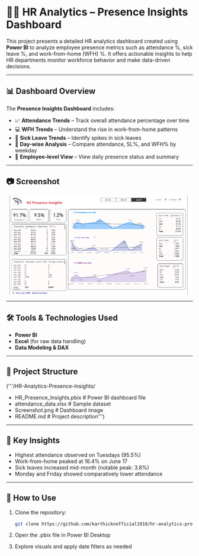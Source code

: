 # 🧑‍💼 HR Analytics – Presence Insights Dashboard

This project presents a detailed HR analytics dashboard created using **Power BI** to analyze employee presence metrics such as attendance %, sick leave %, and work-from-home (WFH) %. It offers actionable insights to help HR departments monitor workforce behavior and make data-driven decisions.

---

## 📊 Dashboard Overview

The **Presence Insights Dashboard** includes:
- 📈 **Attendance Trends** – Track overall attendance percentage over time
- 💻 **WFH Trends** – Understand the rise in work-from-home patterns
- 🏥 **Sick Leave Trends** – Identify spikes in sick leaves
- 📅 **Day-wise Analysis** – Compare attendance, SL%, and WFH% by weekday
- 👥 **Employee-level View** – View daily presence status and summary

---

## 📷 Screenshot

![Dashboard Screenshot](https://github.com/karthicknofficial1010/hr-analytics-powerbi/blob/main/HR%20ANALYTICS%20Screenshot.png?raw=true) <!-- Replace with the actual image path if uploaded -->

---

## 🛠 Tools & Technologies Used

- **Power BI**  
- **Excel** (for raw data handling)  
- **Data Modeling & DAX**  

---

## 📁 Project Structure
('''/HR-Analytics-Presence-Insights/

- HR_Presence_Insights.pbix      # Power BI dashboard file
- attendance_data.xlsx           # Sample dataset
- Screenshot.png                 # Dashboard image
- README.md                      # Project description''')



---

## 📌 Key Insights

- Highest attendance observed on Tuesdays (95.5%)
- Work-from-home peaked at 16.4% on June 17
- Sick leaves increased mid-month (notable peak: 3.8%)
- Monday and Friday showed comparatively lower attendance

---

## 🚀 How to Use

1. Clone the repository:
   ```bash
   git clone https://github.com/karthicknofficial1010/hr-analytics-project.git

2. Open the .pbix file in Power BI Desktop

3. Explore visuals and apply date filters as needed

